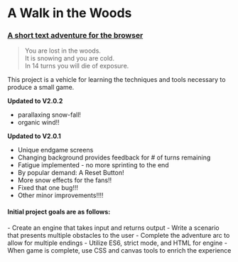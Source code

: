 <h1>A Walk in the Woods</h1>
<h3><a href="http://chrinkus.github.io/walk">A short text adventure for the browser</a></h3>

<blockquote>
You are lost in the woods.<br>
It is snowing and you are cold.<br>
In 14 turns you will die of exposure.
</blockquote>
This project is a vehicle for learning the techniques and tools necessary to produce a small game.<br>

**Updated to V2.0.2**
- parallaxing snow-fall!
- organic wind!!

**Updated to V2.0.1**
- Unique endgame screens
- Changing background provides feedback for # of turns remaining
- Fatigue implemented - no more sprinting to the end
- By popular demand: A Reset Button!
- More snow effects for the fans!!
- Fixed that one bug!!!
- Other minor improvements!!!!

<h4>Initial project goals are as follows:</h4>
- Create an engine that takes input and returns output
- Write a scenario that presents multiple obstacles to the user
- Complete the adventure arc to allow for multiple endings
- Utilize ES6, strict mode, and HTML for engine
- When game is complete, use CSS and canvas tools to enrich the experience
